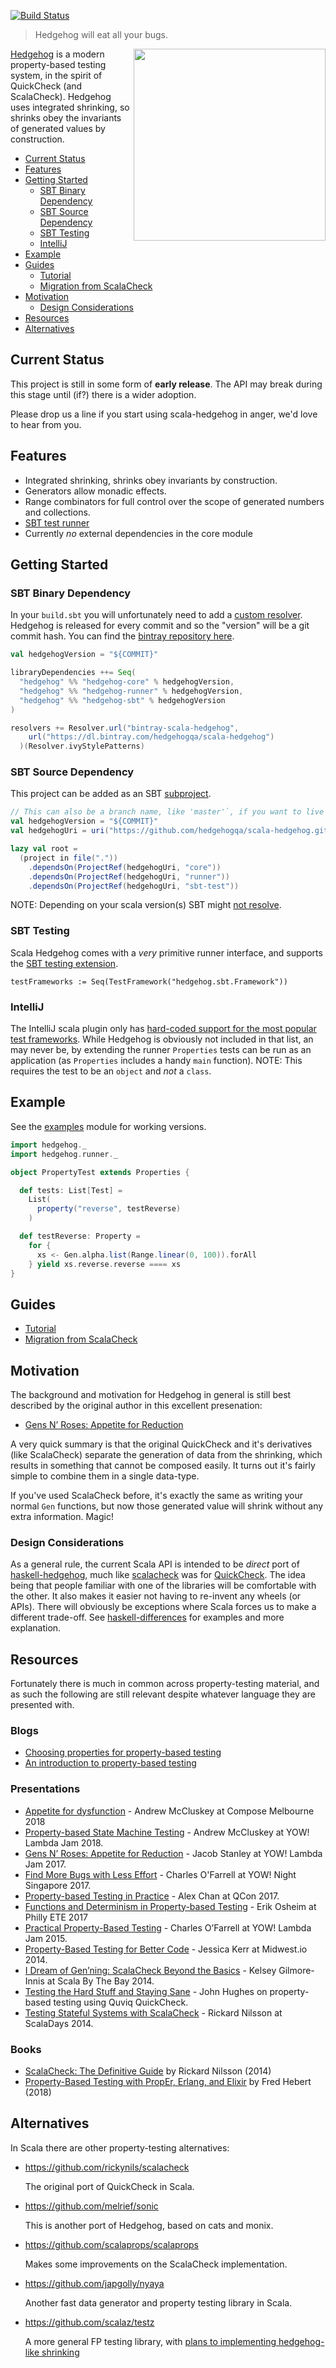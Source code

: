[![Build Status](https://travis-ci.org/hedgehogqa/scala-hedgehog.svg?branch=master)](https://travis-ci.org/hedgehogqa/scala-hedgehog)

> Hedgehog will eat all your bugs.

<img src="https://github.com/hedgehogqa/haskell-hedgehog/raw/master/img/hedgehog-logo.png" width="307" align="right"/>

[Hedgehog](http://hedgehog.qa/) is a modern property-based testing
system, in the spirit of QuickCheck (and ScalaCheck). Hedgehog uses integrated shrinking,
so shrinks obey the invariants of generated values by construction.

- [Current Status](#current-status)
- [Features](#features)
- [Getting Started](#getting-started)
  - [SBT Binary Dependency](#sbt-binary-dependency)
  - [SBT Source Dependency](#sbt-source-dependency)
  - [SBT Testing](#sbt-testing)
  - [IntelliJ](#intellij)
- [Example](#example)
- [Guides](#guides)
  - [Tutorial](doc/tutorial.md)
  - [Migration from ScalaCheck](doc/migration-scalacheck.md)
- [Motivation](#motivation)
  - [Design Considerations](#design-considerations)
- [Resources](#resources)
- [Alternatives](#alternatives)


## Current Status

This project is still in some form of **early release**. The API may break during this stage
until (if?) there is a wider adoption.

Please drop us a line if you start using scala-hedgehog in anger, we'd love to hear from you.


## Features

- Integrated shrinking, shrinks obey invariants by construction.
- Generators allow monadic effects.
- Range combinators for full control over the scope of generated numbers and collections.
- [SBT test runner](#sbt-testing)
- Currently _no_ external dependencies in the core module


## Getting Started


### SBT Binary Dependency

In your `build.sbt` you will unfortunately need to add a
[custom resolver](https://www.scala-sbt.org/1.x/docs/Resolvers.html#Custom+Layout).
Hedgehog is released for every commit and so the "version" will be a git commit hash.
You can find the [bintray repository here](https://bintray.com/hedgehogqa/scala-hedgehog).

```scala
val hedgehogVersion = "${COMMIT}"

libraryDependencies ++= Seq(
  "hedgehog" %% "hedgehog-core" % hedgehogVersion,
  "hedgehog" %% "hedgehog-runner" % hedgehogVersion,
  "hedgehog" %% "hedgehog-sbt" % hedgehogVersion
)

resolvers += Resolver.url("bintray-scala-hedgehog",
    url("https://dl.bintray.com/hedgehogqa/scala-hedgehog")
  )(Resolver.ivyStylePatterns)
```

### SBT Source Dependency

This project can be added as an SBT [subproject](https://www.scala-sbt.org/1.x/docs/Multi-Project.html).

```scala
// This can also be a branch name, like 'master'`, if you want to live on the edge
val hedgehogVersion = "${COMMIT}"
val hedgehogUri = uri("https://github.com/hedgehogqa/scala-hedgehog.git#" + hedgehogVersion)

lazy val root =
  (project in file("."))
    .dependsOn(ProjectRef(hedgehogUri, "core"))
    .dependsOn(ProjectRef(hedgehogUri, "runner"))
    .dependsOn(ProjectRef(hedgehogUri, "sbt-test"))
```

NOTE: Depending on your scala version(s) SBT might [not resolve](https://github.com/sbt/sbt/issues/2901).

### SBT Testing

Scala Hedgehog comes with a _very_ primitive runner interface, and supports the
[SBT testing extension](https://www.scala-sbt.org/1.x/docs/Testing.html#Using+Extensions).

```
testFrameworks := Seq(TestFramework("hedgehog.sbt.Framework"))
```

### IntelliJ

The IntelliJ scala plugin only has
[hard-coded support for the most popular test frameworks](https://github.com/JetBrains/intellij-scala/tree/idea183.x/scala/runners/src/org/jetbrains/plugins/scala/testingSupport).
While Hedgehog is obviously not included in that list, an may never  be, by extending the runner
`Properties` tests can be run as an application (as `Properties` includes a handy `main` function).
NOTE: This requires the test to be an `object` and _not_ a `class`.


## Example

See the [examples](example/src/test/scala/hedgehog/examples/) module for working versions.

```scala
import hedgehog._
import hedgehog.runner._

object PropertyTest extends Properties {

  def tests: List[Test] =
    List(
      property("reverse", testReverse)
    )

  def testReverse: Property =
    for {
      xs <- Gen.alpha.list(Range.linear(0, 100)).forAll
    } yield xs.reverse.reverse ==== xs
}
```

## Guides

- [Tutorial](doc/tutorial.md)
- [Migration from ScalaCheck](doc/migration-scalacheck.md)


## Motivation

The background and motivation for Hedgehog in general is still best described by the original
author in this excellent presenation:

- [Gens N’ Roses: Appetite for Reduction](https://www.youtube.com/watch?v=AIv_9T0xKEo)

A very quick summary is that the original QuickCheck and it's derivatives (like ScalaCheck)
separate the generation of data from the shrinking, which results in something that cannot be
composed easily. It turns out it's fairly simple to combine them in a single data-type.

If you've used ScalaCheck before, it's exactly the same as writing your normal `Gen` functions,
but now those generated value will shrink without any extra information. Magic!


### Design Considerations


As a general rule, the current Scala API is intended to be _direct_ port of
[haskell-hedgehog](https://github.com/hedgehogqa/haskell-hedgehog), much like
[scalacheck](https://github.com/rickynils/scalacheck) was for [QuickCheck](http://hackage.haskell.org/package/QuickCheck).
The idea being that people familiar with one of the libraries will be comfortable with the other.
It also makes it easier not having to re-invent any wheels (or APIs).
There will obviously be exceptions where Scala forces us to make a different trade-off.
See [haskell-differences](doc/haskell-differences.md) for examples and more explanation.


## Resources

Fortunately there is much in common across property-testing material, and as such the following
are still relevant despite whatever language they are presented with.

### Blogs

- [Choosing properties for property-based testing](https://fsharpforfunandprofit.com/posts/property-based-testing-2/)
- [An introduction to property-based testing](https://fsharpforfunandprofit.com/posts/property-based-testing/)

### Presentations

- [Appetite for dysfunction](https://www.youtube.com/watch?v=k8k2rwWImy8) - Andrew McCluskey at Compose Melbourne 2018
- [Property-based State Machine Testing](https://www.youtube.com/watch?v=boBD1qhCQ94) - Andrew McCluskey at YOW! Lambda Jam 2018.
- [Gens N’ Roses: Appetite for Reduction](https://www.youtube.com/watch?v=AIv_9T0xKEo) - Jacob Stanley at YOW! Lambda Jam 2017.
- [Find More Bugs with Less Effort](https://www.youtube.com/watch?v=hP-VstNdFGo) - Charles O'Farrell at YOW! Night Singapore 2017.
- [Property-based Testing in Practice](https://www.infoq.com/presentations/hypothesis-afl-property-testing) - Alex Chan at QCon 2017.
- [Functions and Determinism in Property-based Testing](https://www.youtube.com/watch?v=UlZGZh7hfbs) - Erik Osheim at Philly ETE 2017
- [Practical Property-Based Testing](https://www.youtube.com/watch?v=F3XJNt21Ido) - Charles O’Farrell at YOW! Lambda Jam 2015.
- [Property-Based Testing for Better Code](https://www.youtube.com/watch?v=shngiiBfD80) - Jessica Kerr at Midwest.io 2014.
- [I Dream of Gen’ning: ScalaCheck Beyond the Basics](http://functional.tv/post/97738967579) - Kelsey Gilmore-Innis at Scala By The Bay 2014.
- [Testing the Hard Stuff and Staying Sane](http://www.infoq.com/presentations/testing-techniques-case-study) - John Hughes on property-based testing using Quviq QuickCheck.
- [Testing Stateful Systems with ScalaCheck](http://parleys.com/play/53a7d2d0e4b0543940d9e566) - Rickard Nilsson at ScalaDays 2014.

### Books

- [ScalaCheck: The Definitive Guide](https://www.artima.com/shop/scalacheck) by Rickard Nilsson (2014)
- [Property-Based Testing with PropEr, Erlang, and Elixir](https://pragprog.com/book/fhproper/property-based-testing-with-proper-erlang-and-elixir) by Fred Hebert (2018)


## Alternatives

In Scala there are other property-testing alternatives:

- https://github.com/rickynils/scalacheck

  The original port of QuickCheck in Scala.

- https://github.com/melrief/sonic

  This is another port of Hedgehog, based on cats and monix.

- https://github.com/scalaprops/scalaprops

  Makes some improvements on the ScalaCheck implementation.

- https://github.com/japgolly/nyaya

  Another fast data generator and property testing library in Scala.

- https://github.com/scalaz/testz

  A more general FP testing library, with
  [plans to implementing hedgehog-like shrinking](https://github.com/scalaz/testz/issues/5)
